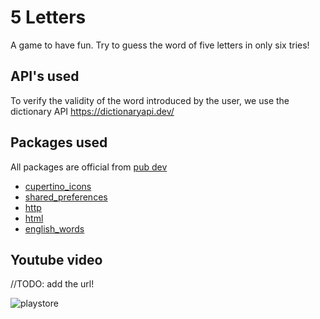 # 5 Letters

A game to have fun. Try to guess the word of five letters in only six tries!

## API's used

To verify the validity of the word introduced by the user, we use the dictionary API
https://dictionaryapi.dev/

## Packages used

All packages are official from [pub dev](https://pub.dev)

- [cupertino_icons](https://pub.dev/packages/cupertino_icons)
- [shared_preferences](https://pub.dev/packages/shared_preferences)
- [http](https://pub.dev/packages/http)
- [html](https://pub.dev/packages/html)
- [english_words](https://pub.dev/packages/english_words)

## Youtube video

//TODO: add the url!

![playstore](https://user-images.githubusercontent.com/41053869/157235112-8cd1ea5b-7673-46ce-8aca-d12d07d8d554.png)
